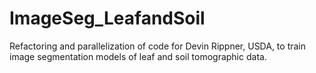 # ImageSeg_LeafandSoil
Refactoring and parallelization of code for Devin Rippner, USDA, to train image segmentation models of leaf and soil tomographic data.
